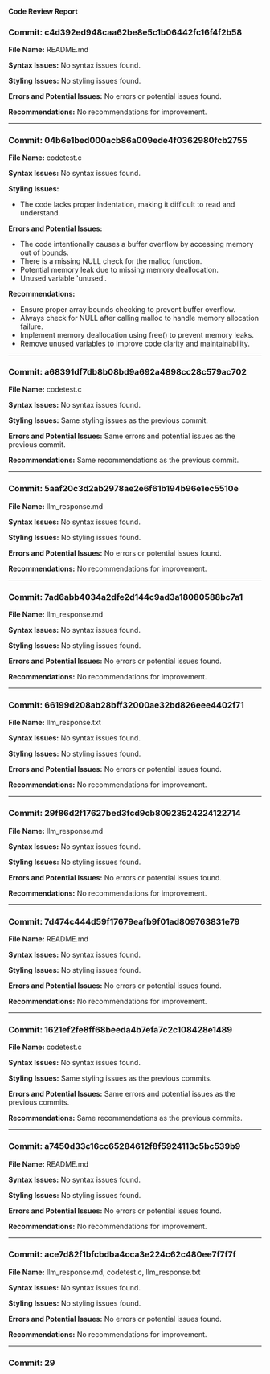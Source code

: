#### Code Review Report

### Commit: c4d392ed948caa62be8e5c1b06442fc16f4f2b58
**File Name:** README.md

**Syntax Issues:**
No syntax issues found.

**Styling Issues:**
No styling issues found.

**Errors and Potential Issues:**
No errors or potential issues found.

**Recommendations:**
No recommendations for improvement.

---

### Commit: 04b6e1bed000acb86a009ede4f0362980fcb2755
**File Name:** codetest.c

**Syntax Issues:**
No syntax issues found.

**Styling Issues:**
- The code lacks proper indentation, making it difficult to read and understand.

**Errors and Potential Issues:**
- The code intentionally causes a buffer overflow by accessing memory out of bounds.
- There is a missing NULL check for the malloc function.
- Potential memory leak due to missing memory deallocation.
- Unused variable 'unused'.

**Recommendations:**
- Ensure proper array bounds checking to prevent buffer overflow.
- Always check for NULL after calling malloc to handle memory allocation failure.
- Implement memory deallocation using free() to prevent memory leaks.
- Remove unused variables to improve code clarity and maintainability.

---

### Commit: a68391df7db8b08bd9a692a4898cc28c579ac702
**File Name:** codetest.c

**Syntax Issues:**
No syntax issues found.

**Styling Issues:**
Same styling issues as the previous commit.

**Errors and Potential Issues:**
Same errors and potential issues as the previous commit.

**Recommendations:**
Same recommendations as the previous commit.

---

### Commit: 5aaf20c3d2ab2978ae2e6f61b194b96e1ec5510e
**File Name:** llm_response.md

**Syntax Issues:**
No syntax issues found.

**Styling Issues:**
No styling issues found.

**Errors and Potential Issues:**
No errors or potential issues found.

**Recommendations:**
No recommendations for improvement.

---

### Commit: 7ad6abb4034a2dfe2d144c9ad3a18080588bc7a1
**File Name:** llm_response.md

**Syntax Issues:**
No syntax issues found.

**Styling Issues:**
No styling issues found.

**Errors and Potential Issues:**
No errors or potential issues found.

**Recommendations:**
No recommendations for improvement.

---

### Commit: 66199d208ab28bff32000ae32bd826eee4402f71
**File Name:** llm_response.txt

**Syntax Issues:**
No syntax issues found.

**Styling Issues:**
No styling issues found.

**Errors and Potential Issues:**
No errors or potential issues found.

**Recommendations:**
No recommendations for improvement.

---

### Commit: 29f86d2f17627bed3fcd9cb80923524224122714
**File Name:** llm_response.md

**Syntax Issues:**
No syntax issues found.

**Styling Issues:**
No styling issues found.

**Errors and Potential Issues:**
No errors or potential issues found.

**Recommendations:**
No recommendations for improvement.

---

### Commit: 7d474c444d59f17679eafb9f01ad809763831e79
**File Name:** README.md

**Syntax Issues:**
No syntax issues found.

**Styling Issues:**
No styling issues found.

**Errors and Potential Issues:**
No errors or potential issues found.

**Recommendations:**
No recommendations for improvement.

---

### Commit: 1621ef2fe8ff68beeda4b7efa7c2c108428e1489
**File Name:** codetest.c

**Syntax Issues:**
No syntax issues found.

**Styling Issues:**
Same styling issues as the previous commits.

**Errors and Potential Issues:**
Same errors and potential issues as the previous commits.

**Recommendations:**
Same recommendations as the previous commits.

---

### Commit: a7450d33c16cc65284612f8f5924113c5bc539b9
**File Name:** README.md

**Syntax Issues:**
No syntax issues found.

**Styling Issues:**
No styling issues found.

**Errors and Potential Issues:**
No errors or potential issues found.

**Recommendations:**
No recommendations for improvement.

---

### Commit: ace7d82f1bfcbdba4cca3e224c62c480ee7f7f7f
**File Name:** llm_response.md, codetest.c, llm_response.txt

**Syntax Issues:**
No syntax issues found.

**Styling Issues:**
No styling issues found.

**Errors and Potential Issues:**
No errors or potential issues found.

**Recommendations:**
No recommendations for improvement.

---

### Commit: 29